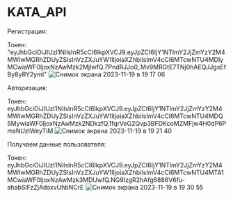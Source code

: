 # KATA_API

Регистрация:

Токен: "eyJhbGciOiJIUzI1NiIsInR5cCI6IkpXVCJ9.eyJpZCI6IjY1NTlmY2JjZmYzY2M4MWIwMGRhZDUyZSIsInVzZXJuYW1lIjoiaXZhbiIsImV4cCI6MTcwNTU4MDIyMCwiaWF0IjoxNzAwMzk2MjIwfQ.7PndRJJo0_Mv9MRGtE7TNj0hAEQJJgxEfBy8yRY2ymI"
![Снимок экрана 2023-11-19 в 19 17 06](https://github.com/Ivan-1992/KATA_API/assets/70189626/fbc27675-fd7f-48bf-a6a2-c3e227fcffa8)


Авторизация:

Токен: eyJhbGciOiJIUzI1NiIsInR5cCI6IkpXVCJ9.eyJpZCI6IjY1NTlmY2JjZmYzY2M4MWIwMGRhZDUyZSIsInVzZXJuYW1lIjoiaXZhbiIsImV4cCI6MTcwNTU4MDQ5MywiaWF0IjoxNzAwMzk2NDkzfQ.1fqrVeG2Qvp3BFDKcoMZMFjw4H0dP6PmsNUzlWeyTiM
![Снимок экрана 2023-11-19 в 19 21 40](https://github.com/Ivan-1992/KATA_API/assets/70189626/cfe64d22-69fb-4155-bee1-c25b96f08c26)


Получаем данные пользователя:

Токен: eyJhbGciOiJIUzI1NiIsInR5cCI6IkpXVCJ9.eyJpZCI6IjY1NTlmY2JjZmYzY2M4MWIwMGRhZDUyZSIsInVzZXJuYW1lIjoiaXZhbiIsImV4cCI6MTcwNTU4MTA1MCwiaWF0IjoxNzAwMzk3MDUwfQ.NG9IzgR2hAfg6886V6fu-ahabSlFzZjAdsxvUhbNCrE
![Снимок экрана 2023-11-19 в 19 30 55](https://github.com/Ivan-1992/KATA_API/assets/70189626/d02f39c3-fe7e-40ad-ac51-706544e69cbf)

